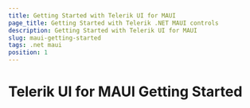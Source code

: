 ```yaml
---
title: Getting Started with Telerik UI for MAUI
page_title: Getting Started with Telerik .NET MAUI controls
description: Getting Started with Telerik UI for MAUI
slug: maui-getting-started
tags: .net maui
position: 1
---
```


#  Telerik UI for MAUI Getting Started
